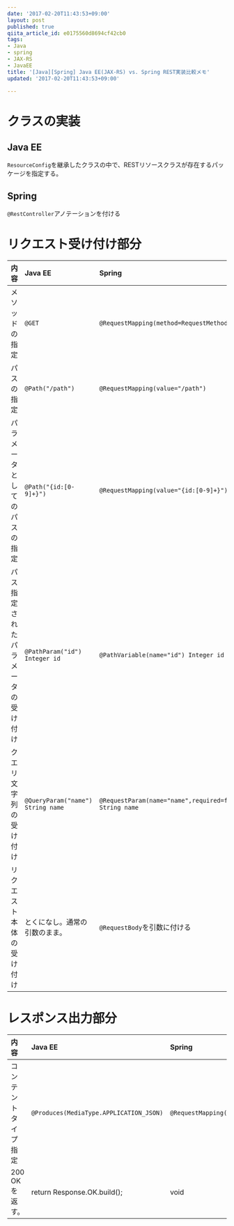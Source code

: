 ```yaml
---
date: '2017-02-20T11:43:53+09:00'
layout: post
published: true
qiita_article_id: e0175560d8694cf42cb0
tags:
- Java
- spring
- JAX-RS
- JavaEE
title: '[Java][Spring] Java EE(JAX-RS) vs. Spring REST実装比較メモ'
updated: '2017-02-20T11:43:53+09:00'

---
```

# クラスの実装  
  
## Java EE  
  
`ResourceConfig`を継承したクラスの中で、RESTリソースクラスが存在するパッケージを指定する。  
  
## Spring  
  
`@RestController`アノテーションを付ける  
  
# リクエスト受け付け部分  
  
|内容| Java EE | Spring | 備考 |  
|:--|:--|:--|:--|  
|メソッドの指定| `@GET`  | `@RequestMapping(method=RequestMethod.GET)`  | POST/DELETE/PUTも同様  |  
|パスの指定| `@Path("/path")`   | `@RequestMapping(value="/path")`  |   |  
|パラメータとしてのパスの指定| `@Path("{id:[0-9]+}")` | `@RequestMapping(value="{id:[0-9]+}")` | 可変部分は同様に{}で囲む。正規表現も使える。コロンの前後にスペースを入れてはいけません。 |  
|パス指定されたパラメータの受け付け| `@PathParam("id") Integer id`  | `@PathVariable(name="id") Integer id`  |   |  
|クエリ文字列の受け付け| `@QueryParam("name") String name`  | `@RequestParam(name="name",required=false) String name`  | Springは引数なしだと400 BAD REQUESTになるので、required=falseを付けます。  |  
|リクエスト本体の受け付け| とくになし。通常の引数のまま。 | `@RequestBody`を引数に付ける||  
  
# レスポンス出力部分  
  
  
|内容| Java EE | Spring | 備考 |  
|:--|:--|:--|:--|  
|コンテントタイプ指定| `@Produces(MediaType.APPLICATION_JSON)`   | `@RequestMapping(produces=MediaType.APPLICATION_JSON_VALUE)`   | Springの`MediaType`は、`org.springframework.http`パッケージ  |  
|200 OKを返す。|return Response.OK.build();|void||  
  
